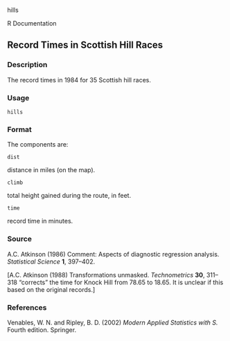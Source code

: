 hills

R Documentation

##  Record Times in Scottish Hill Races

### Description

The record times in 1984 for 35 Scottish hill races.

### Usage

    
    hills

### Format

The components are:

`dist`

distance in miles (on the map).

`climb`

total height gained during the route, in feet.

`time`

record time in minutes.

### Source

A.C. Atkinson (1986) Comment: Aspects of diagnostic regression analysis.
_Statistical Science_ **1**, 397–402.

[A.C. Atkinson (1988) Transformations unmasked. _Technometrics_ **30**,
311–318 “corrects” the time for Knock Hill from 78.65 to 18.65. It is unclear
if this based on the original records.]

### References

Venables, W. N. and Ripley, B. D. (2002) _Modern Applied Statistics with S._
Fourth edition. Springer.

